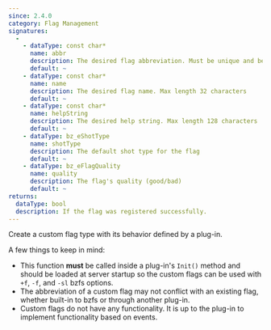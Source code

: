 ```yaml
---
since: 2.4.0
category: Flag Management
signatures:
  -
    - dataType: const char*
      name: abbr
      description: The desired flag abbreviation. Must be unique and be 1 or 2 characters
      default: ~
    - dataType: const char*
      name: name
      description: The desired flag name. Max length 32 characters
      default: ~
    - dataType: const char*
      name: helpString
      description: The desired help string. Max length 128 characters
      default: ~
    - dataType: bz_eShotType
      name: shotType
      description: The default shot type for the flag
      default: ~
    - dataType: bz_eFlagQuality
      name: quality
      description: The flag's quality (good/bad)
      default: ~
returns:
  dataType: bool
  description: If the flag was registered successfully.
---
```


Create a custom flag type with its behavior defined by a plug-in.

A few things to keep in mind:

- This function **must** be called inside a plug-in's `Init()` method and should be loaded at server startup so the custom flags can be used with `+f`, `-f`, and `-sl` bzfs options.
- The abbreviation of a custom flag may not conflict with an existing flag, whether built-in to bzfs or through another plug-in.
- Custom flags do not have any functionality. It is up to the plug-in to implement functionality based on events.
